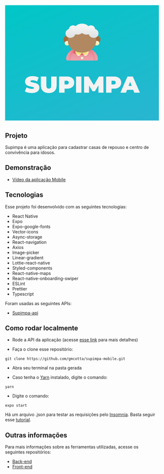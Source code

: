 <h1 align="center">
    <img alt="Supimpa" title="Supimpa" src=".github/images/github-logo.png">
</h1>

## Projeto

Supimpa é uma aplicação para cadastrar casas de repouso e centro de convivência para idosos.

## Demonstração

- [Vídeo da aplicação Mobile](https://www.youtube.com/watch?v=3ghvL0H5s34)

## Tecnologias

Esse projeto foi desenvolvido com as seguintes tecnologias:

- React Native
- Expo
- Expo-google-fonts
- Vector-icons
- Async-storage
- React-navigation
- Axios
- Image-picker
- Linear-gradient
- Lottie-react-native
- Styled-components
- React-native-maps
- React-native-onboarding-swiper
- ESLint
- Prettier
- Typescript

Foram usadas as seguintes APIs:

- [Supimpa-api](https://github.com/gmcotta/supimpa-api)

## Como rodar localmente

- Rode a API da aplicação (acesse [esse link](https://github.com/gmcotta/supimpa-api) para mais detalhes)

- Faça o clone esse repositório:

```
git clone https://github.com/gmcotta/supimpa-mobile.git
```
- Abra seu terminal na pasta gerada

- Caso tenha o [Yarn](https://yarnpkg.com/) instalado, digite o comando:

```
yarn
```

- Digite o comando:

```
expo start
```

Há um arquivo .json para testar as requisições pelo [Insomnia](https://insomnia.rest/). Basta seguir esse [tutorial](https://support.insomnia.rest/article/52-importing-and-exporting-data).

## Outras informações

Para mais informações sobre as ferramentas utilizadas, acesse os seguintes repositórios:

- [Back-end](https://github.com/gmcotta/supimpa-api)
- [Front-end](https://github.com/gmcotta/supimpa-web)
